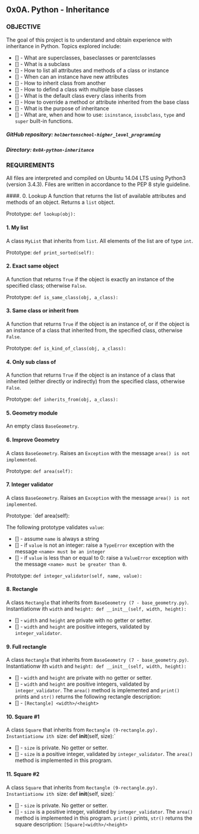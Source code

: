 ## 0x0A. Python - Inheritance

### OBJECTIVE
The goal of this project is to understand and obtain experience with inheritance in Python. Topics explored include:
* [] - What are superclasses, baseclasses or parentclasses
* [] - What is a subclass
* [] - How to list all attributes and methods of a class or instance
* [] - When can an instance have new attributes
* [] - How to inherit class from another
* [] - How to defind a class with multiple base classes
* [] - What is the default class every class inherits from
* [] - How to override a method or attribute inherited from the base class
* [] - What is the purpose of inheritance
* [] - What are, when and how to use: `isinstance`, `issubclass`, `type` and `super` built-in functions.

##### GitHub repository: `holbertonschool-higher_level_programming`
##### Directory: `0x0A-python-inheritance`

### REQUIREMENTS
All files are interpreted and compiled on Ubuntu 14.04 LTS using Python3 (version 3.4.3). Files are written in accordance to the PEP 8 style guideline.

####. 0. Lookup
A function that returns the list of available attributes and methods of an object. Returns a `list` object.

Prototype: `def lookup(obj):`

#### 1. My list
A class `MyList` that inherits from `list`. All elements of the list are of type `int`.

Prototype: `def print_sorted(self):`

#### 2. Exact same object
A function that returns `True` if the object is exactly an instance of the specified class; otherwise `False`.

Prototype: `def is_same_class(obj, a_class):`

#### 3. Same class or inherit from
A function that returns `True` if the object is an instance of, or if the object is an instance of a class that inherited from, the specified class, otherwise `False`.

Prototype: `def is_kind_of_class(obj, a_class):`

#### 4. Only sub class of
A function that returns `True` if the object is an instance of a class that inherited (either directly or indirectly) from the specified class, otherwise `False`.

Prototype: `def inherits_from(obj, a_class):`

#### 5. Geometry module
An empty class `BaseGeometry`.

#### 6. Improve Geometry
A class `BaseGeometry`. Raises an `Exception` with the message `area() is not implemented`.

Prototype: `def area(self):`

#### 7. Integer validator
A class `BaseGeometry`. Raises an `Exception` with the message `area() is not implemented`. 

Prototype: `def area(self):

The following prototype validates `value`:
* [] - assume `name` is always a string
* [] - if `value` is not an integer: raise a `TypeError` exception with the message `<name> must be an integer`
* [] - if `value` is less than or equal to 0: raise a `ValueError` exception with the message `<name> must be greater than 0`.

Prototype: `def integer_validator(self, name, value):`

#### 8. Rectangle
A class `Rectangle` that inherits from `BaseGeometry (7 - base_geometry.py)`. Instantiationw ith `width` and `height: def __init__(self, width, height):`
* [] - `width` and `height` are private with no getter or setter.
* [] - `width` and `height` are positive integers, validated by `integer_validator`.

#### 9. Full rectangle
A class `Rectangle` that inherits from `BaseGeometry (7 - base_geometry.py)`. Instantiationw ith `width` and `height: def __init__(self, width, height):`
* [] - `width` and `height` are private with no getter or setter.
* [] - `width` and `height` are positive integers, validated by `integer_validator`.
The `area()` method is implemented and `print()` prints and `str()` returns the following rectangle description:
* [] - `[Rectangle] <width>/<height>`

#### 10. Square #1
A class `Square` that inherits from `Rectangle (9-rectangle.py). Instantiationw ith `size: def __init__(self, size):`
* [] - `size` is private. No getter or setter.
* [] - `size` is a positive integer, validated by `integer_validator`.
The `area()` method is implemented in this program.

#### 11. Square #2
A class `Square` that inherits from `Rectangle (9-rectangle.py). Instantiationw ith `size: def __init__(self, size):`
* [] - `size` is private. No getter or setter.
* [] - `size` is a positive integer, validated by `integer_validator`.
The `area()` method is implemented in this program.
`print()` prints, `str()` returns the square description: `[Square]<width>/<height>`
